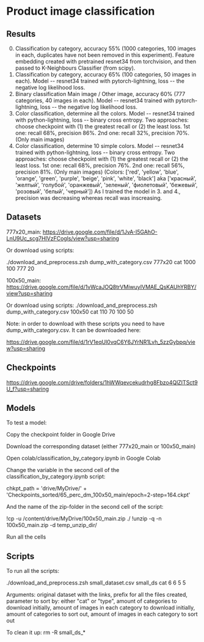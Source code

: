 # Product image classification

## Results

0. Classification by category, accuracy 55% (1000 categories, 100 images in each, duplicates have not been removed in this experiment). Feature embedding created with pretrained resnet34 from torchvision, and then passed to K-Neighbours Classifier (from scipy).
1. Classification by category, accuracy 65% (100 categories, 50 images in each). Model -- resnet34 trained with pytorch-lightning, loss -- the negative log likelihood loss.
2. Binary classification Main image / Other image, accuracy 60% (777 categories, 40 images in each). Model -- resnet34 trained with pytorch-lightning, loss -- the negative log likelihood loss.
3. Color classification, determine all the colors. Model -- resnet34 trained with python-lightning, loss -- binary cross entropy. Two approaches: choose checkpoint with (1) the greatest recall or (2) the least loss. 1st one: recall 68%, precision 86%. 2nd one: recall 32%, precision 70%. (Only main images) 
3. Color classification, determine 10 simple colors. Model -- resnet34 trained with python-lightning, loss -- binary cross entropy. Two approaches: choose checkpoint with (1) the greatest recall or (2) the least loss. 1st one: recall 68%, precision 76%. 2nd one: recall 56%, precision 81%. (Only main images) (Colors: ['red', 'yellow', 'blue', 'orange', 'green', 'purple', 'beige', 'pink', 'white', 'black'] aka ['красный', 'желтый', 'голубой', 'оранжевый', 'зеленый', 'фиолетовый', 'бежевый', 'розовый', 'белый', 'черный'])
As I trained the model in 3. and 4., precision was decreasing whereas recall was inscreasing.
## Datasets

777x20_main:
https://drive.google.com/file/d/1JvA-I5GAhO-LnU9Uc_scg7HlVzFCogls/view?usp=sharing

Or download using scripts:

./download_and_preprocess.zsh dump_with_category.csv 777x20 cat 1000 100 777 20

100x50_main:
https://drive.google.com/file/d/1vWcaJOQ8trVMiwuyIVMAE_QsKAUhYRBY/view?usp=sharing

Or download using scripts:
./download_and_preprocess.zsh dump_with_category.csv 100x50 cat 110 70 100 50

Note: in order to download with these scripts you need to have dump_with_category.csv. It can be downloaded here:

https://drive.google.com/file/d/1rV1eqUl0vqC6Y6JYrNR1Lvh_5zzGybpq/view?usp=sharing

## Checkpoints

https://drive.google.com/drive/folders/1hWWqevcekudrhg8Fbzo4QlZITSct9U_f?usp=sharing

## Models

To test a model:

Copy the checkpoint folder in Google Drive

Download the corresponding dataset (either 777x20_main or 100x50_main)

Open colab/classification_by_category.ipynb in Google Colab

Change the variable in the second cell of the classification_by_category.ipynb script:

chkpt_path = 'drive/MyDrive/' +\
             'Checkpoints_sorted/65_perc_dm_100x50_main/epoch=2-step=164.ckpt'

And the name of the zip-folder in the second cell of the script:

!cp -u /content/drive/MyDrive/100x50_main.zip ./
!unzip -q -n 100x50_main.zip -d temp_unzip_dir/

Run all the cells

## Scripts
To run all the scripts:

./download_and_preprocess.zsh small_dataset.csv small_ds cat 6 6 5 5

Arguments: original dataset with the links, prefix for all the files created, parameter to sort by: either "cat" or "type", amount of categories to download initially, amount of images in each category to download initially, amount of categories to sort out, amount of images in each category to sort out

To clean it up: rm -R small_ds_*


